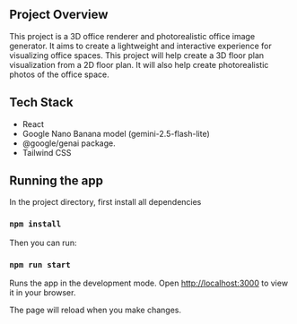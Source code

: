 ## Project Overview

This project is a 3D office renderer and photorealistic office image generator. It aims to create a lightweight and interactive experience for visualizing office spaces. This project will help create a 3D floor plan visualization from a 2D floor plan. It will also help create photorealistic photos of the office space.

## Tech Stack

- React
- Google Nano Banana model (gemini-2.5-flash-lite)
- @google/genai package.
- Tailwind CSS

## Running the app

In the project directory, first install all dependencies

### `npm install`


Then you can run:

### `npm run start`

Runs the app in the development mode.
Open [http://localhost:3000](http://localhost:3000) to view it in your browser.

The page will reload when you make changes.
